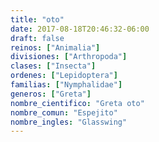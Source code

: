 ```yaml
---
title: "oto"
date: 2017-08-18T20:46:32-06:00
draft: false
reinos: ["Animalia"]
divisiones: ["Arthropoda"]
clases: ["Insecta"]
ordenes: ["Lepidoptera"]
familias: ["Nymphalidae"]
generos: ["Greta"]
nombre_cientifico: "Greta oto"
nombre_comun: "Espejito"
nombre_ingles: "Glasswing"
---
```

